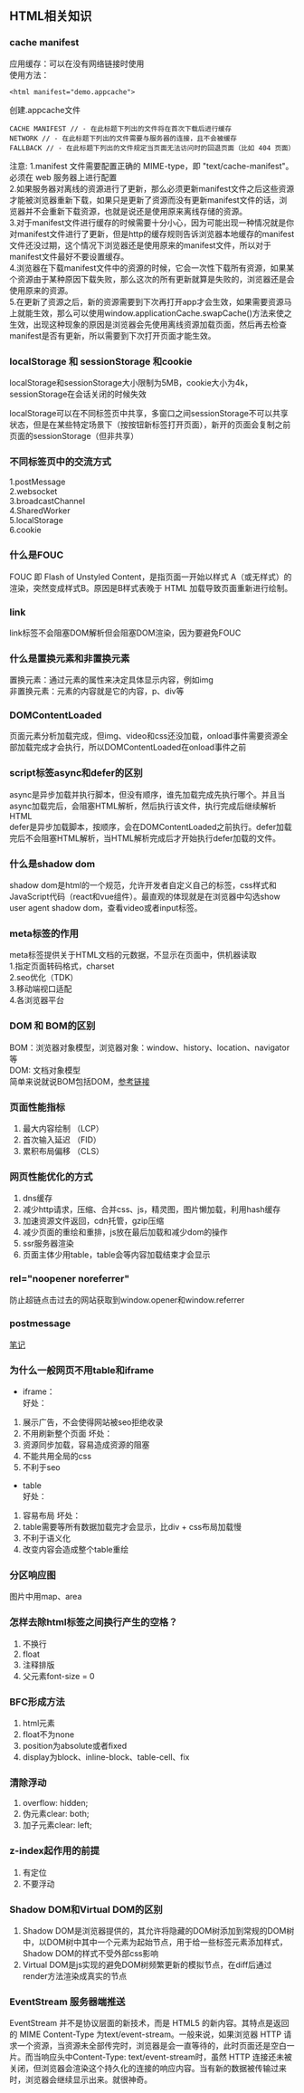## HTML相关知识

### cache manifest 
应用缓存：可以在没有网络链接时使用<br>
使用方法：
```
<html manifest="demo.appcache">
```
创建.appcache文件
```
CACHE MANIFEST // - 在此标题下列出的文件将在首次下载后进行缓存
NETWORK // - 在此标题下列出的文件需要与服务器的连接，且不会被缓存
FALLBACK // - 在此标题下列出的文件规定当页面无法访问时的回退页面（比如 404 页面）
```
注意:
1.manifest 文件需要配置正确的 MIME-type，即 "text/cache-manifest"。必须在 web 服务器上进行配置<br>
2.如果服务器对离线的资源进行了更新，那么必须更新manifest文件之后这些资源才能被浏览器重新下载，如果只是更新了资源而没有更新manifest文件的话，浏览器并不会重新下载资源，也就是说还是使用原来离线存储的资源。<br>
3.对于manifest文件进行缓存的时候需要十分小心，因为可能出现一种情况就是你对manifest文件进行了更新，但是http的缓存规则告诉浏览器本地缓存的manifest文件还没过期，这个情况下浏览器还是使用原来的manifest文件，所以对于manifest文件最好不要设置缓存。<br>
4.浏览器在下载manifest文件中的资源的时候，它会一次性下载所有资源，如果某个资源由于某种原因下载失败，那么这次的所有更新就算是失败的，浏览器还是会使用原来的资源。<br>
5.在更新了资源之后，新的资源需要到下次再打开app才会生效，如果需要资源马上就能生效，那么可以使用window.applicationCache.swapCache()方法来使之生效，出现这种现象的原因是浏览器会先使用离线资源加载页面，然后再去检查manifest是否有更新，所以需要到下次打开页面才能生效。<br>

### localStorage 和 sessionStorage 和cookie
localStorage和sessionStorage大小限制为5MB，cookie大小为4k，sessionStorage在会话关闭的时候失效

localStorage可以在不同标签页中共享，多窗口之间sessionStorage不可以共享状态，但是在某些特定场景下（按按钮新标签打开页面），新开的页面会复制之前页面的sessionStorage（但非共享）

### 不同标签页中的交流方式
1.postMessage<br>
2.websocket<br>
3.broadcastChannel<br>
4.SharedWorker<br>
5.localStorage<br>
6.cookie

### 什么是FOUC
FOUC 即 Flash of Unstyled Content，是指页面一开始以样式 A（或无样式）的渲染，突然变成样式B。原因是B样式表晚于 HTML 加载导致页面重新进行绘制。

### link
link标签不会阻塞DOM解析但会阻塞DOM渲染，因为要避免FOUC

### 什么是置换元素和非置换元素
置换元素：通过元素的属性来决定具体显示内容，例如img<br>
非置换元素：元素的内容就是它的内容，p、div等

### DOMContentLoaded
页面元素分析加载完成，但img、video和css还没加载，onload事件需要资源全部加载完成才会执行，所以DOMContentLoaded在onload事件之前

### script标签async和defer的区别
async是异步加载并执行脚本，但没有顺序，谁先加载完成先执行哪个。并且当async加载完后，会阻塞HTML解析，然后执行该文件，执行完成后继续解析HTML<br>
defer是异步加载脚本，按顺序，会在DOMContentLoaded之前执行。defer加载完后不会阻塞HTML解析，当HTML解析完成后才开始执行defer加载的文件。

### 什么是shadow dom
shadow dom是html的一个规范，允许开发者自定义自己的标签，css样式和JavaScript代码（react和vue组件）。最直观的体现就是在浏览器中勾选show user agent shadow dom，查看video或者input标签。

### meta标签的作用
meta标签提供关于HTML文档的元数据，不显示在页面中，供机器读取<br>
1.指定页面转码格式，charset<br>
2.seo优化（TDK）<br>
3.移动端视口适配<br>
4.各浏览器平台

### DOM 和 BOM的区别
BOM：浏览器对象模型，浏览器对象：window、history、location、navigator等<br>
DOM: 文档对象模型<br>
简单来说就说BOM包括DOM，[参考链接](https://github.com/haizlin/fe-interview/issues/110)

### 页面性能指标
1. 最大内容绘制 （LCP）
1. 首次输入延迟 （FID）
1. 累积布局偏移 （CLS）

### 网页性能优化的方式
1. dns缓存<br>
2. 减少http请求，压缩、合并css、js，精灵图，图片懒加载，利用hash缓存<br>
3. 加速资源文件返回，cdn托管，gzip压缩<br>
4. 减少页面的重绘和重排，js放在最后加载和减少dom的操作<br>
5. ssr服务器渲染<br>
6. 页面主体少用table，table会等内容加载结束才会显示

### rel="noopener noreferrer"
防止超链点击过去的网站获取到window.opener和window.referrer

### postmessage
[笔记](./postmessage.md)

### 为什么一般网页不用table和iframe
* iframe：<br>
好处：
1. 展示广告，不会使得网站被seo拒绝收录
2. 不用刷新整个页面
坏处：
1. 资源同步加载，容易造成资源的阻塞
2. 不能共用全局的css
3. 不利于seo

* table<br>
好处：
1. 容易布局
坏处：
1. table需要等所有数据加载完才会显示，比div + css布局加载慢
2. 不利于语义化
3. 改变内容会造成整个table重绘

### 分区响应图
图片中用map、area

### 怎样去除html标签之间换行产生的空格？
1. 不换行
2. float
3. 注释排版
4. 父元素font-size = 0

### BFC形成方法
1. html元素
2. float不为none
3. position为absolute或者fixed
4. display为block、inline-block、table-cell、fix

### 清除浮动
1. overflow: hidden;
2. 伪元素clear: both;
3. 加子元素clear: left;

### z-index起作用的前提
1. 有定位
2. 不要浮动

### Shadow DOM和Virtual DOM的区别
1. Shadow DOM是浏览器提供的，其允许将隐藏的DOM树添加到常规的DOM树中，以DOM树中其中一个元素为起始节点，用于给一些标签元素添加样式，Shadow DOM的样式不受外部css影响
2. Virtual DOM是js实现的避免DOM树频繁更新的模拟节点，在diff后通过render方法渲染成真实的节点

### EventStream 服务器端推送
EventStream 并不是协议层面的新技术，而是 HTML5 的新内容。其特点是返回的 MIME Content-Type 为text/event-stream。一般来说，如果浏览器 HTTP 请求一个资源，当资源未全部传完时，浏览器是会一直等待的，此时页面还是空白一片。而当响应头中Content-Type: text/event-stream时，虽然 HTTP 连接还未被关闭，但浏览器会渲染这个持久化的连接的响应内容。当有新的数据被传输过来时，浏览器会继续显示出来。就很神奇。